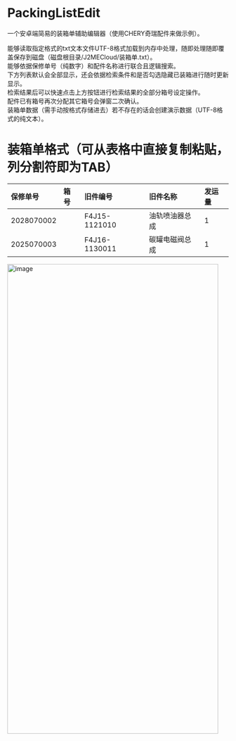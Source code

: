 # PackingListEdit
一个安卓端简易的装箱单辅助编辑器（使用CHERY奇瑞配件来做示例）。

能够读取指定格式的txt文本文件UTF-8格式加载到内存中处理，随即处理随即覆盖保存到磁盘（磁盘根目录/J2MECloud/装箱单.txt）。<br>
能够依据保修单号（纯数字）和配件名称进行联合且逻辑搜索。<br>
下方列表默认会全部显示，还会依据检索条件和是否勾选隐藏已装箱进行随时更新显示。<br>
检索结果后可以快速点击上方按钮进行检索结果的全部分箱号设定操作。<br>
配件已有箱号再次分配其它箱号会弹窗二次确认。<br>
装箱单数据（需手动按格式存储进去）若不存在的话会创建演示数据（UTF-8格式的纯文本）。<br>

# 装箱单格式（可从表格中直接复制粘贴，列分割符即为TAB）
|保修单号|箱号|旧件编号|旧件名称|发运量|
|:---|:---|:---|:---|:---|
|2028070002||F4J15-1121010|油轨喷油器总成|1|
|2025070003||F4J16-1130011|碳罐电磁阀总成|1|

<img width="480" height="1068" alt="image" src="https://github.com/user-attachments/assets/b4c6521e-d075-4033-baab-fcd800218c9e" />
